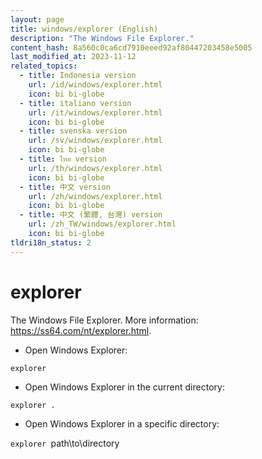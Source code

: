 ```yaml
---
layout: page
title: windows/explorer (English)
description: "The Windows File Explorer."
content_hash: 8a560c0ca6cd7910eeed92af80447203458e5005
last_modified_at: 2023-11-12
related_topics:
  - title: Indonesia version
    url: /id/windows/explorer.html
    icon: bi bi-globe
  - title: italiano version
    url: /it/windows/explorer.html
    icon: bi bi-globe
  - title: svenska version
    url: /sv/windows/explorer.html
    icon: bi bi-globe
  - title: ไทย version
    url: /th/windows/explorer.html
    icon: bi bi-globe
  - title: 中文 version
    url: /zh/windows/explorer.html
    icon: bi bi-globe
  - title: 中文 (繁體, 台灣) version
    url: /zh_TW/windows/explorer.html
    icon: bi bi-globe
tldri18n_status: 2
---
```

# explorer

The Windows File Explorer.
More information: <https://ss64.com/nt/explorer.html>.

- Open Windows Explorer:

`explorer`

- Open Windows Explorer in the current directory:

`explorer .`

- Open Windows Explorer in a specific directory:

`explorer `<span class="tldr-var badge badge-pill bg-dark-lm bg-white-dm text-white-lm text-dark-dm font-weight-bold">path\to\directory</span>
